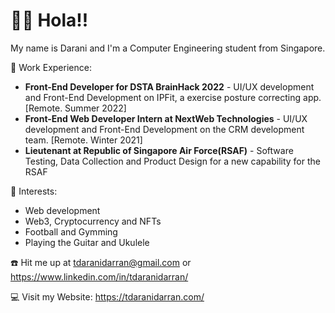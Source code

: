 # **🙋‍♂️ Hola!!**

My name is Darani and I'm a Computer Engineering student from Singapore.

💼 Work Experience:

- **Front-End Developer for DSTA BrainHack 2022** - UI/UX development and Front-End Development on IPFit, a exercise posture correcting app. [Remote. Summer 2022]
- **Front-End Web Developer Intern at NextWeb Technologies** - UI/UX development and Front-End Development on the CRM development team. [Remote. Winter 2021]
- **Lieutenant at Republic of Singapore Air Force(RSAF)** - Software Testing, Data Collection and Product Design for a new capability for the RSAF

🥰 Interests:
- Web development
- Web3, Cryptocurrency and NFTs
- Football and Gymming
- Playing the Guitar and Ukulele

☎️ Hit me up at [tdaranidarran@gmail.com](mailto:tdaranidarran@gmail.com) or https://www.linkedin.com/in/tdaranidarran/

💻 Visit my Website: https://tdaranidarran.com/

<!---
PeryGrey/PeryGrey is a ✨ special ✨ repository because its `README.md` (this file) appears on your GitHub profile.
You can click the Preview link to take a look at your changes.
--->
